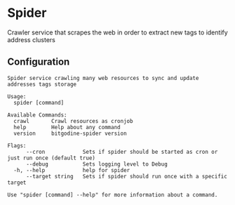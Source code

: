 # Spider

Crawler service that scrapes the web in order to extract new tags to identify address clusters

## Configuration

```
Spider service crawling many web resources to sync and update addresses tags storage

Usage:
  spider [command]

Available Commands:
  crawl       Crawl resources as cronjob
  help        Help about any command
  version     bitgodine-spider version

Flags:
      --cron            Sets if spider should be started as cron or just run once (default true)
      --debug           Sets logging level to Debug
  -h, --help            help for spider
      --target string   Sets if spider should run once with a specific target

Use "spider [command] --help" for more information about a command.
```
